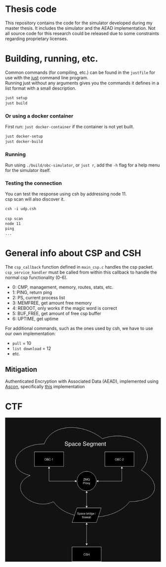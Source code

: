 # Thesis code

This repository contains the code for the simulator developed during my master thesis.
It includes the simulator and the AEAD implementation.
Not all source code for this research could be released due to some constraints regarding proprietary licenses.

# Building, running, etc.

Common commands (for compiling, etc.) can be found in the `justfile` for use with the [just](https://github.com/casey/just) command line program.  
Running just without any arguments gives you the commands it defines in a list format with a small description.  

```sh
just setup
just build
```

### Or using a docker container

First run: `just docker-container` if the container is not yet built.

```sh
just docker-setup
just docker-build
```

### Running

Run using `./build/obc-simulator`, or `just r`, add the `-h` flag for a help menu for the simulator itself.

### Testing the connection

You can test the response using csh by addressing node 11.  
csp scan will also discover it.

```
csh -i udp.csh

csp scan
node 11
ping
...
```

# General info about CSP and CSH

The `csp_callback` function defined in `main_csp.c` handles the csp packet.  
`csp_service_handler` must be called from within this callback to handle the normal csp functionality (0-6).

- 0: CMP, management, memory, routes, stats, etc.
- 1: PING, return ping
- 2: PS, current process list
- 3: MEMFREE, get amount free memory
- 4: REBOOT, only works if the magic word is correct
- 5: BUF\_FREE, get amount of free csp buffer
- 6: UPTIME, get uptime

For additional commands, such as the ones used by csh, we have to use our own implementation:

- `pull` = 10
- `list download` = 12
- etc.

## Mitigation

Authenticated Encryption with Associated Data (AEAD), implemented using [Ascon](https://github.com/ascon/ascon-c/tree/main),
specifically [this](https://github.com/ascon/ascon-c/tree/main/crypto_aead/ascon128v12/ref) implementation

# CTF

![Simulated CTF setup diagram](./figures/ctf-setup-diagram.png)

